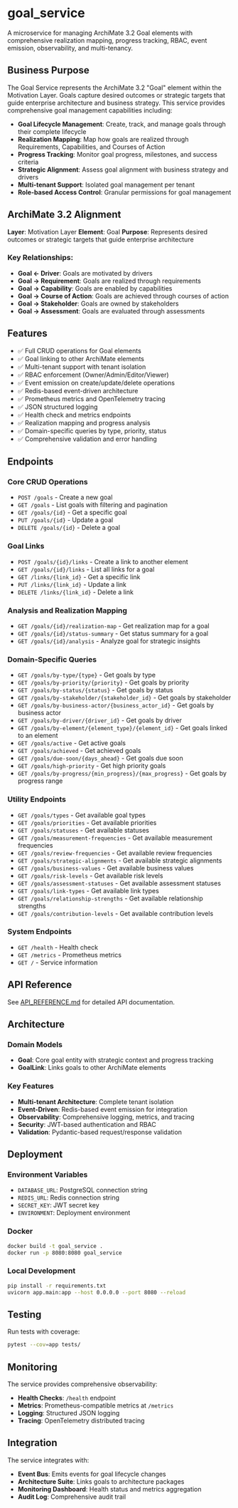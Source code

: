 # goal_service

A microservice for managing ArchiMate 3.2 Goal elements with comprehensive realization mapping, progress tracking, RBAC, event emission, observability, and multi-tenancy.

## Business Purpose

The Goal Service represents the ArchiMate 3.2 "Goal" element within the Motivation Layer. Goals capture desired outcomes or strategic targets that guide enterprise architecture and business strategy. This service provides comprehensive goal management capabilities including:

- **Goal Lifecycle Management**: Create, track, and manage goals through their complete lifecycle
- **Realization Mapping**: Map how goals are realized through Requirements, Capabilities, and Courses of Action
- **Progress Tracking**: Monitor goal progress, milestones, and success criteria
- **Strategic Alignment**: Assess goal alignment with business strategy and drivers
- **Multi-tenant Support**: Isolated goal management per tenant
- **Role-based Access Control**: Granular permissions for goal management

## ArchiMate 3.2 Alignment

**Layer**: Motivation Layer
**Element**: Goal
**Purpose**: Represents desired outcomes or strategic targets that guide enterprise architecture

### Key Relationships:
- **Goal ← Driver**: Goals are motivated by drivers
- **Goal → Requirement**: Goals are realized through requirements
- **Goal → Capability**: Goals are enabled by capabilities
- **Goal → Course of Action**: Goals are achieved through courses of action
- **Goal → Stakeholder**: Goals are owned by stakeholders
- **Goal → Assessment**: Goals are evaluated through assessments

## Features

- ✅ Full CRUD operations for Goal elements
- ✅ Goal linking to other ArchiMate elements
- ✅ Multi-tenant support with tenant isolation
- ✅ RBAC enforcement (Owner/Admin/Editor/Viewer)
- ✅ Event emission on create/update/delete operations
- ✅ Redis-based event-driven architecture
- ✅ Prometheus metrics and OpenTelemetry tracing
- ✅ JSON structured logging
- ✅ Health check and metrics endpoints
- ✅ Realization mapping and progress analysis
- ✅ Domain-specific queries by type, priority, status
- ✅ Comprehensive validation and error handling

## Endpoints

### Core CRUD Operations
- `POST /goals` - Create a new goal
- `GET /goals` - List goals with filtering and pagination
- `GET /goals/{id}` - Get a specific goal
- `PUT /goals/{id}` - Update a goal
- `DELETE /goals/{id}` - Delete a goal

### Goal Links
- `POST /goals/{id}/links` - Create a link to another element
- `GET /goals/{id}/links` - List all links for a goal
- `GET /links/{link_id}` - Get a specific link
- `PUT /links/{link_id}` - Update a link
- `DELETE /links/{link_id}` - Delete a link

### Analysis and Realization Mapping
- `GET /goals/{id}/realization-map` - Get realization map for a goal
- `GET /goals/{id}/status-summary` - Get status summary for a goal
- `GET /goals/{id}/analysis` - Analyze goal for strategic insights

### Domain-Specific Queries
- `GET /goals/by-type/{type}` - Get goals by type
- `GET /goals/by-priority/{priority}` - Get goals by priority
- `GET /goals/by-status/{status}` - Get goals by status
- `GET /goals/by-stakeholder/{stakeholder_id}` - Get goals by stakeholder
- `GET /goals/by-business-actor/{business_actor_id}` - Get goals by business actor
- `GET /goals/by-driver/{driver_id}` - Get goals by driver
- `GET /goals/by-element/{element_type}/{element_id}` - Get goals linked to an element
- `GET /goals/active` - Get active goals
- `GET /goals/achieved` - Get achieved goals
- `GET /goals/due-soon/{days_ahead}` - Get goals due soon
- `GET /goals/high-priority` - Get high priority goals
- `GET /goals/by-progress/{min_progress}/{max_progress}` - Get goals by progress range

### Utility Endpoints
- `GET /goals/types` - Get available goal types
- `GET /goals/priorities` - Get available priorities
- `GET /goals/statuses` - Get available statuses
- `GET /goals/measurement-frequencies` - Get available measurement frequencies
- `GET /goals/review-frequencies` - Get available review frequencies
- `GET /goals/strategic-alignments` - Get available strategic alignments
- `GET /goals/business-values` - Get available business values
- `GET /goals/risk-levels` - Get available risk levels
- `GET /goals/assessment-statuses` - Get available assessment statuses
- `GET /goals/link-types` - Get available link types
- `GET /goals/relationship-strengths` - Get available relationship strengths
- `GET /goals/contribution-levels` - Get available contribution levels

### System Endpoints
- `GET /health` - Health check
- `GET /metrics` - Prometheus metrics
- `GET /` - Service information

## API Reference

See [API_REFERENCE.md](./API_REFERENCE.md) for detailed API documentation.

## Architecture

### Domain Models
- **Goal**: Core goal entity with strategic context and progress tracking
- **GoalLink**: Links goals to other ArchiMate elements

### Key Features
- **Multi-tenant Architecture**: Complete tenant isolation
- **Event-Driven**: Redis-based event emission for integration
- **Observability**: Comprehensive logging, metrics, and tracing
- **Security**: JWT-based authentication and RBAC
- **Validation**: Pydantic-based request/response validation

## Deployment

### Environment Variables
- `DATABASE_URL`: PostgreSQL connection string
- `REDIS_URL`: Redis connection string
- `SECRET_KEY`: JWT secret key
- `ENVIRONMENT`: Deployment environment

### Docker
```bash
docker build -t goal_service .
docker run -p 8080:8080 goal_service
```

### Local Development
```bash
pip install -r requirements.txt
uvicorn app.main:app --host 0.0.0.0 --port 8080 --reload
```

## Testing

Run tests with coverage:
```bash
pytest --cov=app tests/
```

## Monitoring

The service provides comprehensive observability:
- **Health Checks**: `/health` endpoint
- **Metrics**: Prometheus-compatible metrics at `/metrics`
- **Logging**: Structured JSON logging
- **Tracing**: OpenTelemetry distributed tracing

## Integration

The service integrates with:
- **Event Bus**: Emits events for goal lifecycle changes
- **Architecture Suite**: Links goals to architecture packages
- **Monitoring Dashboard**: Health status and metrics aggregation
- **Audit Log**: Comprehensive audit trail 